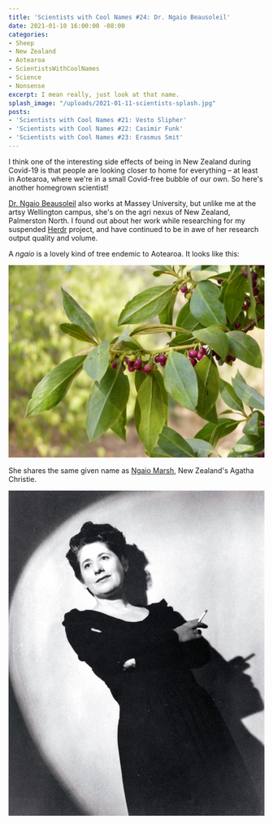 ```yaml
---
title: 'Scientists with Cool Names #24: Dr. Ngaio Beausoleil'
date: 2021-01-10 16:00:00 -08:00
categories:
- Sheep
- New Zealand
- Aotearoa
- ScientistsWithCoolNames
- Science
- Nonsense
excerpt: I mean really, just look at that name.
splash_image: "/uploads/2021-01-11-scientists-splash.jpg"
posts:
- 'Scientists with Cool Names #21: Vesto Slipher'
- 'Scientists with Cool Names #22: Casimir Funk'
- 'Scientists with Cool Names #23: Erasmus Smit'
---
```


I think one of the interesting side effects of being in New Zealand during Covid-19 is that people are looking closer to home for everything – at least in Aotearoa, where we're in a small Covid-free bubble of our own. So here's another homegrown scientist!

[Dr. Ngaio Beausoleil](https://www.researchgate.net/profile/Ngaio_Beausoleil) also works at Massey University, but unlike me at the artsy Wellington campus, she's on the agri nexus of New Zealand, Palmerston North. I found out about her work while researching for my suspended [Herdr](https://www.lucashaley.com/tag/sheep/) project, and have continued to be in awe of her research output quality and volume.

A _ngaio_ is a lovely kind of tree endemic to Aotearoa. It looks like this:

![](/uploads/2021-01-11-scientists-tree.jpg)

She shares the same given name as [Ngaio Marsh](https://en.wikipedia.org/wiki/Ngaio_Marsh), New Zealand's Agatha Christie.

![](/uploads/2021-01-11-scientists-1940.jpg)